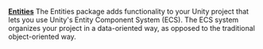 [**Entities**](https://docs.unity3d.com/Packages/com.unity.entities@0.51/manual/index.html) The Entities package adds functionality to your Unity project that lets you use Unity's Entity Component System (ECS). The ECS system organizes your project in a data-oriented way, as opposed to the traditional object-oriented way.